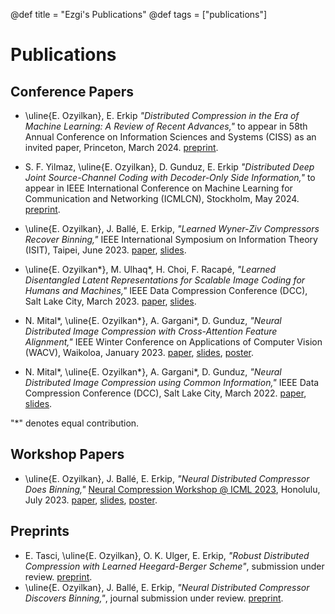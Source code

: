 @def title = "Ezgi's Publications"
@def tags = ["publications"]

# Publications


## Conference Papers

* \uline{E. Ozyilkan}, E. Erkip *"Distributed Compression in the Era of Machine Learning: A Review of Recent Advances,"* to appear in 58th Annual Conference on Information Sciences and Systems (CISS) as an invited paper, Princeton, March 2024. [preprint](https://arxiv.org/abs/2402.07997).

* S. F. Yilmaz, \uline{E. Ozyilkan}, D. Gunduz, E. Erkip *"Distributed Deep Joint Source-Channel Coding with Decoder-Only Side Information,"* to appear in IEEE International Conference on Machine Learning for Communication and Networking (ICMLCN), Stockholm, May 2024. [preprint](https://arxiv.org/abs/2310.04311).

* \uline{E. Ozyilkan}, J. Ballé, E. Erkip, *"Learned Wyner-Ziv Compressors Recover Binning,"* IEEE International Symposium on Information Theory (ISIT), Taipei, June 2023. [paper](https://ieeexplore.ieee.org/document/10206542), [slides](/assets/Ozyilkan_ISIT2023_final.pdf).

* \uline{E. Ozyilkan*}, M. Ulhaq\*, H. Choi, F. Racapé, *"Learned Disentangled Latent Representations for Scalable Image Coding for Humans and Machines,"* IEEE Data Compression Conference (DCC), Salt Lake City, March 2023. [paper](https://ieeexplore.ieee.org/document/10125297), [slides](/assets/2023-VCM-DCC-Ezgi.pdf).

* N. Mital\*, \uline{E. Ozyilkan*}, A. Gargani\*, D. Gunduz, *"Neural Distributed Image Compression with Cross-Attention Feature Alignment,"* IEEE Winter Conference on Applications of Computer Vision (WACV), Waikoloa, January 2023. [paper](https://openaccess.thecvf.com/content/WACV2023/papers/Mital_Neural_Distributed_Image_Compression_With_Cross-Attention_Feature_Alignment_WACV_2023_paper.pdf), [slides](/assets/WACV_NDIC-CAM_Ezgi.pdf), [poster](/assets/1284-wacv-post.pdf).

* N. Mital\*, \uline{E. Ozyilkan*}, A. Gargani\*, D. Gunduz, *"Neural Distributed Image Compression using Common Information,"* IEEE Data Compression Conference (DCC), Salt Lake City, March 2022. [paper](https://ieeexplore.ieee.org/document/9810729), [slides](/assets/NDIC_Feb2022_Presentation_Ozyilkan.pdf).

"*" denotes equal contribution.

## Workshop Papers
* \uline{E. Ozyilkan}, J. Ballé, E. Erkip, *"Neural Distributed Compressor Does Binning,"* [Neural Compression Workshop @ ICML 2023](https://neuralcompression.github.io/workshop23), Honolulu, July 2023. [paper](https://openreview.net/forum?id=3Dq4FZJSga), [slides](/assets/Ozyilkan_ICML2023-workshop_final.pdf), [poster](Ozyilkan_Simons-Institute_Poster_May2023.pdf).


## Preprints

* E. Tasci, \uline{E. Ozyilkan}, O. K. Ulger, E. Erkip, *"Robust Distributed Compression with Learned Heegard-Berger Scheme"*, submission under review. [preprint](https://arxiv.org/abs/2403.08411).
* \uline{E. Ozyilkan},  J. Ballé, E. Erkip, *"Neural Distributed Compressor Discovers Binning,"*, journal submission under review. [preprint](https://arxiv.org/abs/2310.16961).










